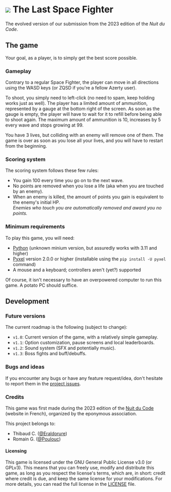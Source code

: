 # <img src="./icon.ico"/> The Last Space Fighter

The evolved version of our submission from the 2023 edition of the *Nuit du Code*.


## The game

Your goal, as a player, is to simply get the best score possible.

### Gameplay

Contrary to a regular Space Fighter, the player can move in all directions using the WASD keys (or ZQSD if you're a fellow Azerty user).

To shoot, you simply need to left-click (no need to spam, keep holding works just as well).
The player has a limited amount of ammunition, represented by a gauge at the bottom right of the screen.
As soon as the gauge is empty, the player will have to wait for it to refill before being able to shoot again.
The maximum amount of ammunition is 10, increases by 5 every wave and stops growing at 99.

You have 3 lives, but colliding with an enemy will remove one of them.
The game is over as soon as you lose all your lives, and you will have to restart from the beginning.

### Scoring system

The scoring system follows these few rules:
- You gain 100 every time you go on to the next wave.
- No points are removed when you lose a life (aka when you are touched by an enemy).
- When an enemy is killed, the amount of points you gain is equivalent to the enemy's initial HP.  
  *Enemies who touch you are automatically removed and award you no points.*


### Minimum requirements

To play this game, you will need:
- [Python](https://www.python.org/downloads/) (unknown minium version, but assuredly works with 3.11 and higher)
- [Pyxel](https://pypi.org/project/pyxel/) version 2.0.0 or higher (installable using the `pip install -U pyxel` command)
- A mouse and a keyboard; controllers aren't (yet?) supported

Of course, it isn't necessary to have an overpowered computer to run this game. A potato PC should suffice.


## Development

### Future versions

The current roadmap is the following (subject to change):
- `v1.0`: Current version of the game, with a relatively simple gameplay.
- `v1.1`: Option customization, pause screens and local leaderboards.
- `v1.2`: Sound system (SFX and potentially music).
- `v1.3`: Boss fights and buff/debuffs.

### Bugs and ideas

If you encounter any bugs or have any feature request/idea, don't hesitate to report them in the [project issues](https://github.com/Eraldorure/ndc-space-fighter/issues).

### Credits

This game was first made during the 2023 edition of the [Nuit du Code](https://nuitducode.net) (website in French), organized by the eponymous association.

This project belongs to:
- Thibaud C. ([@Eraldorure](https://github.com/Eraldorure))
- Romain G. ([@Poulouc](https://github.com/Poulouc))

#### Licensing

This game is licensed under the GNU General Public License v3.0 (or GPLv3).
This means that you can freely use, modify and distribute this game, as long as you respect the license's terms, which are, in short: credit where credit is due, and keep the same license for your modifications.
For more details, you can read the full license in the [LICENSE](https://raw.githubusercontent.com/Eraldorure/the-last-space-fighter/main/LICENSE) file.
